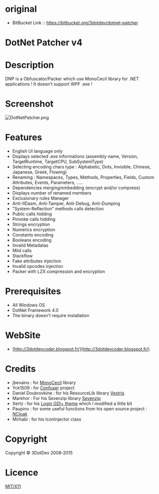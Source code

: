 # **original**
* BitBucket Link :: https://bitbucket.org/3dotdev/dotnet-patcher
# **DotNet Patcher v4** #

# Description

DNP is a Obfuscator/Packer which use MonoCecil library for .NET applications !
It doesn't support WPF .exe !

# Screenshot

![DotNetPatcher.png](http://www.imabox.fr/a4/1428112328EF8kG658.gif)


# Features

* English UI language only
* Displays selected .exe informations (assembly name, Version, TargetRuntime, TargetCPU, SubSystemType)
* Selecting encoding chars type : Alphabetic, Dots, Invisible, Chinese, Japanese, Greek, Flowing) 
* Renaming : Namespaces, Types, Methods, Properties, Fields, Custom Attributes, Events, Parameters, ..... 
* Dependencies merging/embedding (encrypt and/or compress)
* Displays number of renamed members
* Exclusionary rules Manager
* Anti-IlDasm, Anti-Tamper, Anti-Debug, Anti-Dumping
* "System-Reflection" methods calls detection
* Public calls hidding
* Pinvoke calls hidding
* Strings encryption
* Numerics encryption
* Constants encoding
* Booleans encoding
* Invalid Metadatas
* Mild calls
* Stackflow
* Fake attributes injection
* Invalid opcodes injection
* Packer with LZX compression and encryption


# Prerequisites

* All Windows OS
* DotNet Framework 4.0
* The binary doesn't require installation


# WebSite

* [http://3dotdevcoder.blogspot.fr/](http://3dotdevcoder.blogspot.fr/)


# Credits

* jbevains : for [MonoCecil](https://github.com/jbevain/cecil) library
* Yck1509 : for [Confuser](https://confuser.codeplex.com/) project 
* Daniel Doubrovkine : for his ResourceLib library [Vestris](https://github.com/dblock/resourcelib)
* Markhor : For his Sevenzip library [Sevenzip](https://sevenzipsharp.codeplex.com/)
* Xertz : for his [Login GDI+ theme](http://xertzproductions.weebly.com/login-gdi-theme.html) which I modified a little bit
* Paupino : for some useful functions from his open source project : [NCloak](https://github.com/paupino/ncloak/)
* Mirhabi : for his IconInjector class


# Copyright

Copyright © 3DotDev 2008-2015


# Licence

[MIT/X11](http://en.wikipedia.org/wiki/MIT_License)

